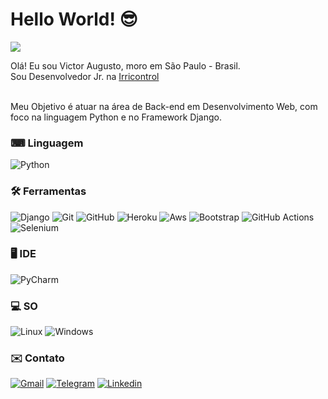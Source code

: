 # Hello World! 😎

![](https://estruyf-github.azurewebsites.net/api/VisitorHit?user=victoraugusto6&repo=victoraugusto6&countColorcountColor&countColor=%237B1E7A)

Olá! Eu sou Victor Augusto, moro em São Paulo - Brasil.
<br>
Sou Desenvolvedor Jr. na <a href='https://irricontrol.com.br/' target='_blank'>Irricontrol</a>
<br>
<br>

Meu Objetivo é atuar na área de Back-end em Desenvolvimento Web, com foco na linguagem Python e no Framework Django.

### <strong>⌨ Linguagem</strong> ️

![Python](https://img.shields.io/badge/Python-3776AB?style=for-the-badge&logo=python&logoColor=white)

### <strong>🛠️ Ferramentas</strong>

![Django](https://img.shields.io/badge/Django-092E20?style=for-the-badge&logo=django&logoColor=white)
![Git](https://img.shields.io/badge/Git-F05032?style=for-the-badge&logo=git&logoColor=white)
![GitHub](https://img.shields.io/badge/GitHub-100000?style=for-the-badge&logo=github&logoColor=white)
![Heroku](https://img.shields.io/badge/Heroku-430098?style=for-the-badge&logo=heroku&logoColor=white)
![Aws](https://img.shields.io/badge/Amazon_AWS-232F3E?style=for-the-badge&logo=amazon-aws&logoColor=white)
![Bootstrap](https://img.shields.io/badge/Bootstrap-563D7C?style=for-the-badge&logo=bootstrap&logoColor=white)
![GitHub Actions](https://img.shields.io/badge/GitHub_Actions-2088FF?style=for-the-badge&logo=github-actions&logoColor=white)
![Selenium](https://img.shields.io/badge/Selenium-43B02A?style=for-the-badge&logo=Selenium&logoColor=white)

### <strong>🖥️ IDE</strong>

![PyCharm](https://img.shields.io/badge/PyCharm-000000.svg?&style=for-the-badge&logo=PyCharm&logoColor=white)

### <strong>‍💻 SO</strong>

![Linux](https://img.shields.io/badge/Linux-FCC624?style=for-the-badge&logo=linux&logoColor=black)
![Windows](https://img.shields.io/badge/Windows-0078D6?style=for-the-badge&logo=windows&logoColor=white)

### ✉️ Contato

<a target='_blank' href='mailto:victor.augusto60@gmail.com'>![Gmail](https://img.shields.io/badge/Gmail-D14836?style=for-the-badge&logo=gmail&logoColor=white)</a>
<a target='_blank' href='https://t.me/victor_augusto6'>![Telegram](https://img.shields.io/badge/Telegram-2CA5E0?style=for-the-badge&logo=telegram&logoColor=white)</a>
<a target='_blank' href='https://www.linkedin.com/in/victor-augusto6/'>![Linkedin](https://img.shields.io/badge/LinkedIn-0077B5?style=for-the-badge&logo=linkedin&logoColor=white)</a>
